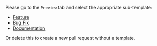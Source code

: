 Please go to the `Preview` tab and select the appropriate sub-template:

* [Feature](?expand=1&template=feature.md)
* [Bug Fix](?expand=1&template=bug.md)
* [Documentation](?expand=1&template=docs.md)

Or delete this to create a new pull request without a template.